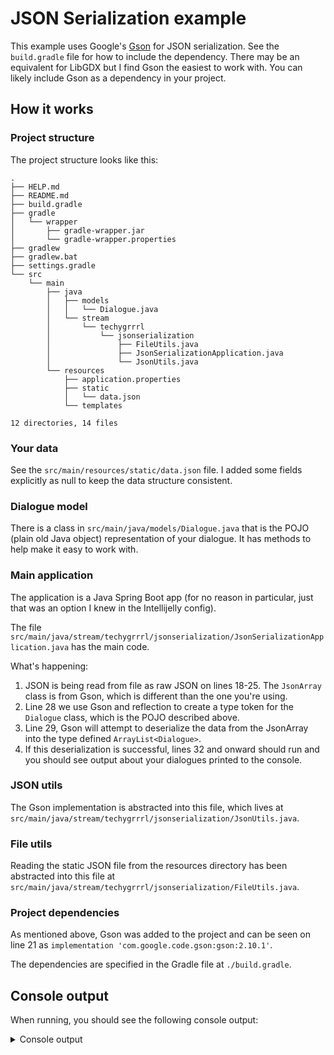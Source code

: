 # JSON Serialization example

This example uses Google's [Gson](https://mvnrepository.com/artifact/com.google.code.gson/gson/2.10.1#gradle) for JSON serialization. See the `build.gradle` file for how to include the dependency. There may be an equivalent for LibGDX but I find Gson the easiest to work with. You can likely include Gson as a dependency in your project.

## How it works

### Project structure

The project structure looks like this:

```
.
├── HELP.md
├── README.md
├── build.gradle
├── gradle
│   └── wrapper
│       ├── gradle-wrapper.jar
│       └── gradle-wrapper.properties
├── gradlew
├── gradlew.bat
├── settings.gradle
└── src
    └── main
        ├── java
        │   ├── models
        │   │   └── Dialogue.java
        │   └── stream
        │       └── techygrrrl
        │           └── jsonserialization
        │               ├── FileUtils.java
        │               ├── JsonSerializationApplication.java
        │               └── JsonUtils.java
        └── resources
            ├── application.properties
            ├── static
            │   └── data.json
            └── templates

12 directories, 14 files
```

### Your data

See the `src/main/resources/static/data.json` file. I added some fields explicitly as null to keep the data structure consistent.


### Dialogue model

There is a class in `src/main/java/models/Dialogue.java` that is the POJO (plain old Java object) representation of your dialogue. It has methods to help make it easy to work with.


### Main application

The application is a Java Spring Boot app (for no reason in particular, just that was an option I knew in the Intellijelly config).

The file `src/main/java/stream/techygrrrl/jsonserialization/JsonSerializationApplication.java` has the main code.

What's happening:

1. JSON is being read from file as raw JSON on lines 18-25. The `JsonArray` class is from Gson, which is different than the one you're using.
2. Line 28 we use Gson and reflection to create a type token for the `Dialogue` class, which is the POJO described above.
3. Line 29, Gson will attempt to deserialize the data from the JsonArray into the type defined `ArrayList<Dialogue>`.
4. If this deserialization is successful, lines 32 and onward should run and you should see output about your dialogues printed to the console.


### JSON utils

The Gson implementation is abstracted into this file, which lives at `src/main/java/stream/techygrrrl/jsonserialization/JsonUtils.java`.


### File utils

Reading the static JSON file from the resources directory has been abstracted into this file at `src/main/java/stream/techygrrrl/jsonserialization/FileUtils.java`.


### Project dependencies

As mentioned above, Gson was added to the project and can be seen on line 21 as `implementation 'com.google.code.gson:gson:2.10.1'`.

The dependencies are specified in the Gradle file at `./build.gradle`.


## Console output

When running, you should see the following console output:

<details>
<summary>Console output </summary>


```

🟣🟣🟣🟣🟣🟣🟣🟣🟣🟣🟣🟣🟣🟣

id: 1
next: 2
text: I am the dialogue
The whole dialogue: id = 1 , next = 2 , text = I am the dialogue
Number of response items: 4
-------------------------------------
id: 6
next: null
text: You picked dialogue option 1
The whole dialogue: id = 6 , next = null , text = You picked dialogue option 1
Number of response items: 0
-------------------------------------
id: 7
next: 10
text: You picked dialogue option 2
The whole dialogue: id = 7 , next = 10 , text = You picked dialogue option 2
Number of response items: 0
-------------------------------------
id: 8
next: null
text: You picked dialogue option 3
The whole dialogue: id = 8 , next = null , text = You picked dialogue option 3
Number of response items: 0
-------------------------------------
id: 9
next: null
text: You picked dialogue option 4
The whole dialogue: id = 9 , next = null , text = You picked dialogue option 4
Number of response items: 0
-------------------------------------
id: 10
next: null
text: You are at dialogue of id 10
The whole dialogue: id = 10 , next = null , text = You are at dialogue of id 10
Number of response items: 0
-------------------------------------


🟢🟢🟢🟢🟢🟢🟢🟢🟢🟢🟢🟢🟢🟢








  .   ____          _            __ _ _
 /\\ / ___'_ __ _ _(_)_ __  __ _ \ \ \ \
( ( )\___ | '_ | '_| | '_ \/ _` | \ \ \ \
 \\/  ___)| |_)| | | | | || (_| |  ) ) ) )
  '  |____| .__|_| |_|_| |_\__, | / / / /
 =========|_|==============|___/=/_/_/_/
 :: Spring Boot ::                (v3.1.0)

2023-06-03T01:13:56.399-07:00  INFO 64782 --- [           main] s.t.j.JsonSerializationApplication       : Starting JsonSerializationApplication using Java 17.0.7 with PID 64782 (path/to/project/json-serialization/build/classes/java/main started by techygrrrl in path/to/project/json-serialization)
2023-06-03T01:13:56.403-07:00  INFO 64782 --- [           main] s.t.j.JsonSerializationApplication       : No active profile set, falling back to 1 default profile: "default"
2023-06-03T01:13:57.064-07:00  INFO 64782 --- [           main] o.s.b.w.embedded.tomcat.TomcatWebServer  : Tomcat initialized with port(s): 8080 (http)
2023-06-03T01:13:57.072-07:00  INFO 64782 --- [           main] o.apache.catalina.core.StandardService   : Starting service [Tomcat]
2023-06-03T01:13:57.072-07:00  INFO 64782 --- [           main] o.apache.catalina.core.StandardEngine    : Starting Servlet engine: [Apache Tomcat/10.1.8]
2023-06-03T01:13:57.137-07:00  INFO 64782 --- [           main] o.a.c.c.C.[Tomcat].[localhost].[/]       : Initializing Spring embedded WebApplicationContext
2023-06-03T01:13:57.137-07:00  INFO 64782 --- [           main] w.s.c.ServletWebServerApplicationContext : Root WebApplicationContext: initialization completed in 700 ms
2023-06-03T01:13:57.414-07:00  INFO 64782 --- [           main] o.s.b.w.embedded.tomcat.TomcatWebServer  : Tomcat started on port(s): 8080 (http) with context path ''
2023-06-03T01:13:57.422-07:00  INFO 64782 --- [           main] s.t.j.JsonSerializationApplication       : Started JsonSerializationApplication in 1.318 seconds (process running for 2.242)
```

</details>
